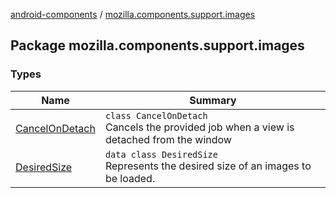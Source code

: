 [android-components](../index.md) / [mozilla.components.support.images](./index.md)

## Package mozilla.components.support.images

### Types

| Name | Summary |
|---|---|
| [CancelOnDetach](-cancel-on-detach/index.md) | `class CancelOnDetach`<br>Cancels the provided job when a view is detached from the window |
| [DesiredSize](-desired-size/index.md) | `data class DesiredSize`<br>Represents the desired size of an images to be loaded. |
